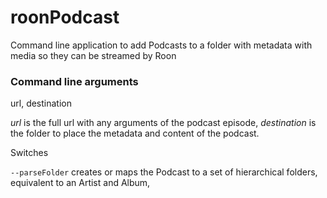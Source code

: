 # roonPodcast
Command line application to add Podcasts to a folder with metadata with media so they can be streamed by Roon

### Command line arguments
url, destination

_url_ is the full url with any arguments of the podcast episode, _destination_ is the folder to place the metadata and content of the podcast.

Switches

`--parseFolder` creates or maps the Podcast to a set of hierarchical folders, equivalent to an Artist and Album,



